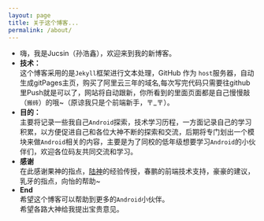 ```yaml
---
layout: page
title: 关于这个博客...
permalink: /about/
---
```

   
- 嗨，我是Jucsin（孙浩鑫），欢迎来到我的新博客。
- **技术：**   
这个博客采用的是`Jekyll`框架进行文本处理，GitHub 作为 `host`服务器，自动生成gitPages主页，购买了阿里云三年的域名,每次写完代码只需要往github里Push就是可以了，网站将自动跟新，你所看到的里面页面都是自己慢慢敲（`搬砖`）的哦~（原谅我只是个前端新手，〒_〒）。
- **目的：**   
主要将记录一些我自己`Android`探索，技术学习历程，一方面记录自己的学习积累，以方便促进自己和各位大神不断的探索和交流，后期将专门划出一个模块来做`Android`相关的内容，主要是为了同校的低年级想要学习`Android`的小伙伴们，欢迎各位码友共同交流和学习。   
- **感谢**   
在此感谢果神的指点，[陆神](https://ilulu.xyz/)的经验传授，春鹏的前端技术支持，豪豪的建议，乳牙的指点，向怡的帮助~  
- **End**    
 希望这个博客可以帮助到更多的`Android`小伙伴。  
 希望各路大神给我提出宝贵意见。


